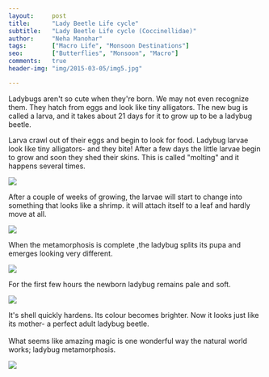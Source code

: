 ```yaml
---
layout:     post
title:      "Lady Beetle Life cycle"
subtitle:   "Lady Beetle Life cycle (Coccinellidae)"
author:     "Neha Manohar"
tags:       ["Macro Life", "Monsoon Destinations"]
seo:		["Butterflies", "Monsoon", "Macro"]
comments:   true
header-img: "img/2015-03-05/img5.jpg"

---
```



<p>Ladybugs aren't so cute when they're born. We may not even recognize them. They hatch from eggs and look like tiny alligators. The new bug is called a larva, and it takes about 21 days for it to grow up to be a ladybug beetle.</p>

<p>
Larva crawl out of their eggs and begin to look for food. Ladybug larvae look like tiny alligators- and they bite! After a few days the little larvae begin to grow and soon they shed their skins. This is called "molting" and it happens several times.
</p>

<img src="{{ site.baseurl }}/img/2015-03-05/img6.jpg">

<p> After a couple of weeks of growing, the larvae will start to change into something that looks like a shrimp. it will attach itself to a leaf and hardly move at all.
</p>

<img src="{{ site.baseurl }}/img/2015-03-05/img2.jpg">

<p>When the metamorphosis is complete ,the ladybug splits its pupa and emerges looking very different.
</p>

<img src="{{ site.baseurl }}/img/2015-03-05/img3.jpg">

<p>For the first few hours the newborn ladybug remains pale and soft.
</p>

<img src="{{ site.baseurl }}/img/2015-03-05/img4.jpg">

<p>
It's shell quickly hardens. Its colour becomes brighter. Now it looks just like its mother- a perfect adult ladybug beetle.
<br><br>What seems like amazing magic is one wonderful way the natural world works; ladybug metamorphosis.
</p>

<img src="{{ site.baseurl }}/img/2015-03-05/img5.jpg">

<br>
